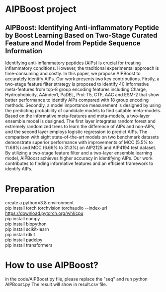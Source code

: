# AIPBoost project
## AIPBoost: Identifying Anti-inflammatory Peptide by Boost Learning Based on Two-Stage Curated Feature and Model from Peptide Sequence Information   
Identifying anti-inflammatory peptides (AIPs) is crucial for treating inflammatory conditions. However, the traditional experimental approach is time-consuming and costly. In this paper, we propose AIPBoost to accurately identify AIPs. Our work presents two key contributions. Firstly, a two-stage feature filter strategy is proposed to identify 40 informative meta-features from top-8 group encoding features including Charge, Hydrophobicity, AAindex1, PaDEL, Prot-T5, CTF, AAC and ESM-2 that show better performance to identify AIPs compared with 18 group encoding methods. Secondly, a model importance measurement is designed by using the predicting probability of candidate models to find suitable meta-models. Based on the informative meta-features and meta-models, a two-layer ensemble model is designed. The first layer integrates random forest and extremely randomized trees to learn the difference of AIPs and non-AIPs, and the second layer employs logistic regression to predict AIPs. The comparison with eight state-of-the-art models on two benchmark datasets demonstrate superior performance with improvements of MCC (5.5% to 11.68%) and MCC (6.66% to 31.3%) on AIP2125 and AIP4194 test dataset. By utilizing a two-stage feature filter and a two-layer ensemble learning model, AIPBoost achieves higher accuracy in identifying AIPs. Our work contributes to finding informative features and an efficient framework to identify AIPs.

# Preparation  
create a python=3.8 environment  
pip install torch torchvision torchaudio --index-url https://download.pytorch.org/whl/cpu  
pip install numpy  
pip install biopython  
pip install scikit-learn  
pip install rdkit  
pip install padelpy  
pip install transformers  

# How to use AIPBoost?  
in the code/AIPBoost.py file, please replace the "seq" and run python AIPBoost.py The result will show in result.csv file. 
